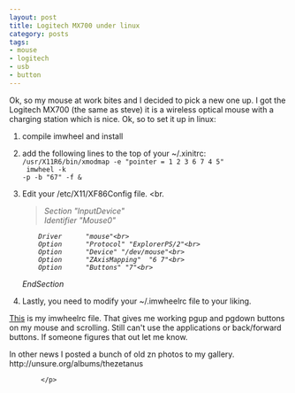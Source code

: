```yaml
---
layout: post
title: Logitech MX700 under linux
category: posts
tags:
- mouse
- logitech
- usb
- button
---
```

<p>
    			Ok, so my mouse at work bites and I decided to pick a new one up. I got the Logitech MX700 (the same as steve) it is a wireless optical mouse with a charging station which is nice. Ok, so to set it up in linux:
<p>

1. compile imwheel and install<br>
2. add the following lines to the top of your ~/.xinitrc:<br>
      <code>/usr/X11R6/bin/xmodmap -e "pointer = 1 2 3 6 7 4 5"<br>
      imwheel -k -p -b "67" -f &</code><br>
3. Edit your /etc/X11/XF86Config file. <br.
   ><i>Section "InputDevice"<br>
           Identifier  "Mouse0"<br>

           Driver      "mouse"<br>
           Option      "Protocol" "ExplorerPS/2"<br>
           Option      "Device" "/dev/mouse"<br>
           Option      "ZAxisMapping"  "6 7"<br>
           Option      "Buttons" "7"<br>
      EndSection<br></i>

4. Lastly, you need to modify your ~/.imwheelrc file to your liking.<br>
<p>
<a href="http://web.archive.org/web/20041129021104/http://unsure.org/junkbox/imwheelrc">This</a> is my imwheelrc file. That gives me working pgup and pgdown buttons on my mouse and scrolling. Still can't use the applications or back/forward buttons. If someone figures that out let me know.<br>
<p>
In other news I posted a bunch of old zn photos to my gallery.<br>
http://unsure.org/albums/thezetanus

  			</p>
